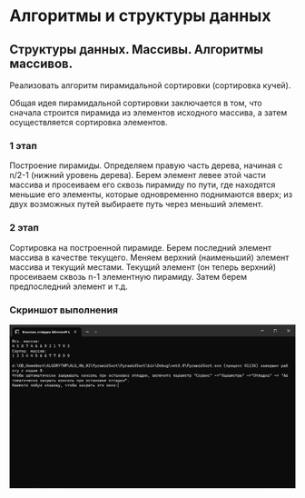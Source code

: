 # Алгоритмы и структуры данных

## Структуры данных. Массивы. Алгоритмы массивов.

Реализовать алгоритм пирамидальной сортировки (сортировка кучей).

Общая идея пирамидальной сортировки заключается в том, что сначала строится пирамида из элементов исходного массива, а затем осуществляется сортировка элементов.

### 1 этап 

Построение пирамиды. Определяем правую часть дерева, начиная с n/2-1 (нижний уровень дерева). Берем элемент левее этой части массива и просеиваем его сквозь пирамиду по пути, где находятся меньшие его элементы, которые одновременно поднимаются вверх; из двух возможных путей выбираете путь через меньший элемент.

### 2 этап 

Сортировка на построенной пирамиде. Берем последний элемент массива в качестве текущего. Меняем верхний (наименьший) элемент массива и текущий местами. Текущий элемент (он теперь верхний) просеиваем сквозь n-1 элементную пирамиду. Затем берем предпоследний элемент и т.д.

### Скриншот выполнения

![](image/img_001.png)